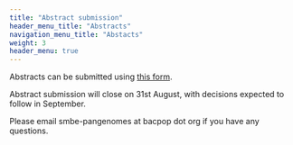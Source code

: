 ```yaml
---
title: "Abstract submission"
header_menu_title: "Abstracts"
navigation_menu_title: "Abstacts"
weight: 3
header_menu: true
---
```


Abstracts can be submitted using [this form](https://forms.gle/4wRPvpuBvEhgQvVC7).

Abstract submission will close on 31st August, with decisions expected to follow
in September.

Please email smbe-pangenomes at bacpop dot org if you have any questions.